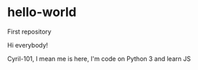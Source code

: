 # hello-world
First repository

Hi everybody!

Cyril-101, I mean me is here, I'm code on Python 3 and learn JS
